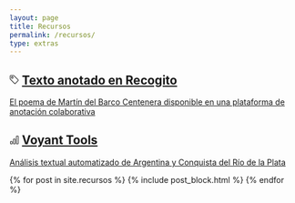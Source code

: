 ```yaml
---
layout: page
title: Recursos
permalink: /recursos/
type: extras
---
```



<!-- Recursos -->
<div class="container mx-auto px-2">
	<!-- <div class="border-top-thick">  Linea larga 
	<div class="col-1 sm-width-full border-top-thick"> </div> Linea corta -->
  <div class="py-1 mb-0 prose">
   <h2 class="h2 lh-condensed col-9 mb-2">
      <svg class="bi bi-tag" width="0.8em" height="0.8em" viewBox="0 0 16 16" fill="currentColor" xmlns="http://www.w3.org/2000/svg">
        <path fill-rule="evenodd" d="M.5 2A1.5 1.5 0 0 1 2 .5h4.586a1.5 1.5 0 0 1 1.06.44l7 7a1.5 1.5 0 0 1 0 2.12l-4.585 4.586a1.5 1.5 0 0 1-2.122 0l-7-7A1.5 1.5 0 0 1 .5 6.586V2zM2 1.5a.5.5 0 0 0-.5.5v4.586a.5.5 0 0 0 .146.353l7 7a.5.5 0 0 0 .708 0l4.585-4.585a.5.5 0 0 0 0-.708l-7-7a.5.5 0 0 0-.353-.146H2z"/>
        <path fill-rule="evenodd" d="M2.5 4.5a2 2 0 1 1 4 0 2 2 0 0 1-4 0zm2-1a1 1 0 1 0 0 2 1 1 0 0 0 0-2z"/>
      </svg> <a class="no-underline" title="Texto anotado en Recogito" href="https://recogito.pelagios.org/document/wkjjn96gcirvg9/part/1/edit" target="_blank">Texto anotado en Recogito</a>
  </h2>
  <a class="h3 lh-condensed" href="https://recogito.pelagios.org/document/lhwcy2r5yd8d8o/part/1/edit" target="_blank"><p>El poema de Martín del Barco Centenera disponible en una plataforma de anotación colaborativa</p></a></div>

  <div class="py-1 mb-0 prose">
  <h2 class="h2 lh-condensed col-9 mb-2">
    <svg class="bi bi-bar-chart" width="0.8em" height="0.8em" viewBox="0 0 16 16" fill="currentColor" xmlns="http://www.w3.org/2000/svg">
      <path fill-rule="evenodd" d="M4 11H2v3h2v-3zm5-4H7v7h2V7zm5-5h-2v12h2V2zm-2-1a1 1 0 0 0-1 1v12a1 1 0 0 0 1 1h2a1 1 0 0 0 1-1V2a1 1 0 0 0-1-1h-2zM6 7a1 1 0 0 1 1-1h2a1 1 0 0 1 1 1v7a1 1 0 0 1-1 1H7a1 1 0 0 1-1-1V7zm-5 4a1 1 0 0 1 1-1h2a1 1 0 0 1 1 1v3a1 1 0 0 1-1 1H2a1 1 0 0 1-1-1v-3z"/>
    </svg>
    <a class="no-underline" title="Texto en Voyant" href="#" target="_blank">Voyant Tools</a>
  </h2>
  <a class="h3 lh-condensed" href="#" target="_blank"><p>Análisis textual automatizado de Argentina y Conquista del Río de la Plata</p></a></div>

  {% for post in site.recursos %}
    {% include post_block.html %}
  {% endfor %}

</div><!-- End Recursos -->
